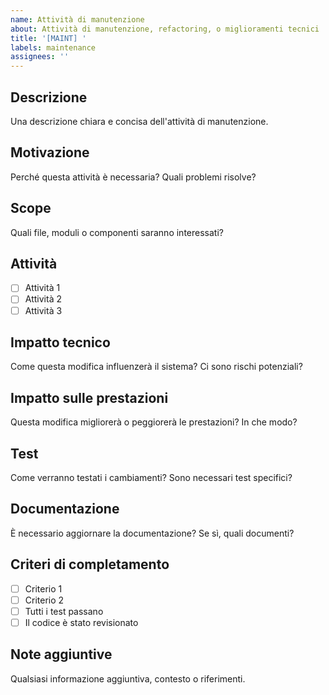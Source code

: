```yaml
---
name: Attività di manutenzione
about: Attività di manutenzione, refactoring, o miglioramenti tecnici
title: '[MAINT] '
labels: maintenance
assignees: ''
---
```


## Descrizione
Una descrizione chiara e concisa dell'attività di manutenzione.

## Motivazione
Perché questa attività è necessaria? Quali problemi risolve?

## Scope
Quali file, moduli o componenti saranno interessati?

## Attività
- [ ] Attività 1
- [ ] Attività 2
- [ ] Attività 3

## Impatto tecnico
Come questa modifica influenzerà il sistema? Ci sono rischi potenziali?

## Impatto sulle prestazioni
Questa modifica migliorerà o peggiorerà le prestazioni? In che modo?

## Test
Come verranno testati i cambiamenti? Sono necessari test specifici?

## Documentazione
È necessario aggiornare la documentazione? Se sì, quali documenti?

## Criteri di completamento
- [ ] Criterio 1
- [ ] Criterio 2
- [ ] Tutti i test passano
- [ ] Il codice è stato revisionato

## Note aggiuntive
Qualsiasi informazione aggiuntiva, contesto o riferimenti.